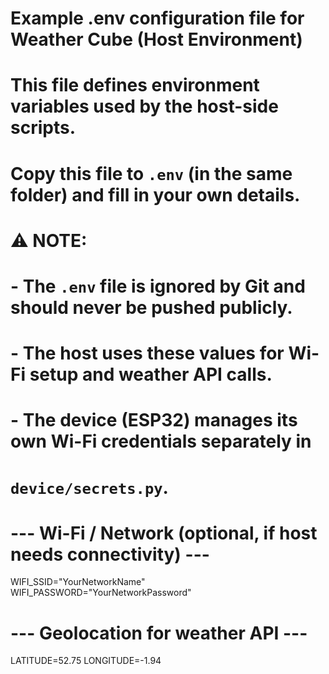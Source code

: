 # Example .env configuration file for Weather Cube (Host Environment)
 
# This file defines environment variables used by the host-side scripts.
# Copy this file to `.env` (in the same folder) and fill in your own details.
#
# ⚠️ NOTE:
# - The `.env` file is ignored by Git and should never be pushed publicly.
# - The host uses these values for Wi-Fi setup and weather API calls.
# - The device (ESP32) manages its own Wi-Fi credentials separately in
#   `device/secrets.py`.
 

# --- Wi-Fi / Network (optional, if host needs connectivity) ---
WIFI_SSID="YourNetworkName"
WIFI_PASSWORD="YourNetworkPassword"

# --- Geolocation for weather API ---
LATITUDE=52.75
LONGITUDE=-1.94
